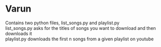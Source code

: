 # Varun
Contains two python files, list_songs.py and playlist.py  
list_songs.py asks for the titles of songs you want to download and then downloads it  
playlist.py downloads the first n songs from a given playlist on youtube  
